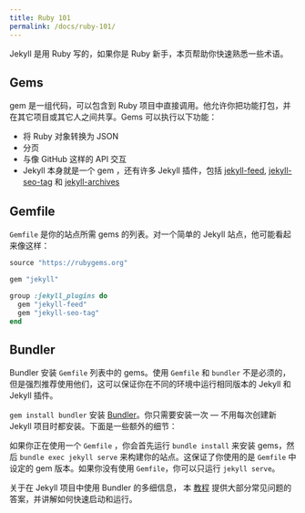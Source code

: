 ```yaml
---
title: Ruby 101
permalink: /docs/ruby-101/
---
```


Jekyll 是用 Ruby 写的，如果你是 Ruby 新手，本页帮助你快速熟悉一些术语。

## Gems

gem 是一组代码，可以包含到 Ruby 项目中直接调用。他允许你把功能打包，并在其它项目或其它人之间共享。Gems 可以执行以下功能：

* 将 Ruby 对象转换为 JSON
* 分页
* 与像 GitHub 这样的 API 交互
* Jekyll 本身就是一个 gem ，还有许多 Jekyll 插件，包括 [jekyll-feed](https://github.com/jekyll/jekyll-feed),
[jekyll-seo-tag](https://github.com/jekyll/jekyll-seo-tag) 和
[jekyll-archives](https://github.com/jekyll/jekyll-archives)

## Gemfile

`Gemfile` 是你的站点所需 gems 的列表。对一个简单的 Jekyll 站点，他可能看起来像这样：

```ruby
source "https://rubygems.org"

gem "jekyll"

group :jekyll_plugins do
  gem "jekyll-feed"
  gem "jekyll-seo-tag"
end
```

## Bundler

Bundler 安装 `Gemfile` 列表中的 gems。使用 `Gemfile` 和 `bundler` 不是必须的，但是强烈推荐使用他们，这可以保证你在不同的环境中运行相同版本的 Jekyll 和 Jekyll 插件。

`gem install bundler` 安装 [Bundler](https://rubygems.org/gems/bundler)。你只需要安装一次 &mdash; 不用每次创建新 Jekyll 项目时都安装。下面是一些额外的细节：

如果你正在使用一个 `Gemfile` ，你会首先运行 `bundle install` 来安装 gems，然后 `bundle exec jekyll serve` 来构建你的站点。这保证了你使用的是 `Gemfile` 中设定的 gem 版本。如果你没有使用 `Gemfile`，你可以只运行 `jekyll serve`。

关于在 Jekyll 项目中使用 Bundler 的多细信息， 本 [教程](/tutorials/using-jekyll-with-bundler/) 提供大部分常见问题的答案，并讲解如何快速启动和运行。
